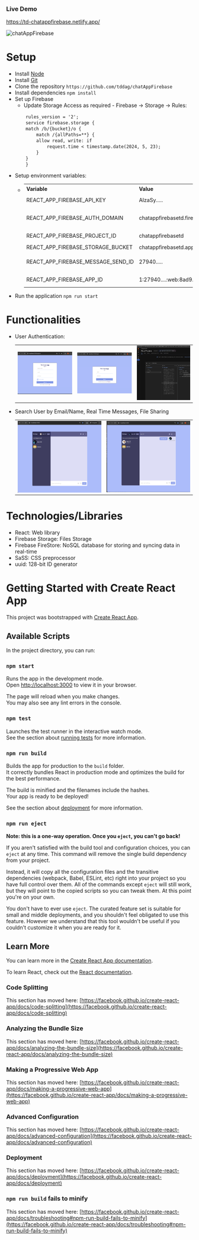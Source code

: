 ### Live Demo 

https://td-chatappfirebase.netlify.app/

<img width="600" alt="chatAppFirebase" src="https://user-images.githubusercontent.com/34137087/235575823-2de64dd4-133e-4570-ba10-afef31041680.png">


# Setup

- Install [Node](https://nodejs.org/en/download/)
- Install [Git](https://git-scm.com/book/en/v2/Getting-Started-Installing-Git)
- Clone the repository `https://github.com/tddag/chatAppFirebase`
- Install dependencies `npm install`
- Set up Firebase
    - Update Storage Access as required - Firebase -> Storage -> Rules:
    ```
        rules_version = '2';
        service firebase.storage {
        match /b/{bucket}/o {
            match /{allPaths=**} {
            allow read, write: if
                request.time < timestamp.date(2024, 5, 23);
            }
        }
        }
    ```
- Setup environment variables:
  - <table>
        <tr>
            <th>Variable</th>
            <th>Value</th>
            <th>Description</th>
        </tr>
        <tr>
            <td>REACT_APP_FIREBASE_API_KEY</td>
            <td>AIzaSy.....</td>
            <td>Firebase API Key</td>
        </tr>
        <tr>
            <td>REACT_APP_FIREBASE_AUTH_DOMAIN</td>
            <td>chatappfirebasetd.firebaseapp.com</td>
            <td>Firebase Auth Domain</td>
        </tr>
        <tr>
            <td>REACT_APP_FIREBASE_PROJECT_ID</td>
            <td>chatappfirebasetd</td>
            <td>Firebase Project ID</td>
        </tr>
        <tr>
            <td>REACT_APP_FIREBASE_STORAGE_BUCKET</td>
            <td>chatappfirebasetd.appspot.com</td>
            <td>AAAAAAA</td>
        </tr>
        <tr>
            <td>REACT_APP_FIREBASE_MESSAGE_SEND_ID</td>
            <td>27940.....</td>
            <td>Firebase Message Send ID</td>
        </tr>
        <tr>
            <td>REACT_APP_FIREBASE_APP_ID</td>
            <td>1:27940....:web:8ad9....</td>
            <td>Firebase App ID</td>
        </tr>                          
                                                  
    </table>
- Run the application `npm run start`

# Functionalities
- User Authentication:
    <table>
        <tr>
            <td><img src="./screenshots/user_authentication_1.png" alt="user_authentication_1"></td>
            <td><img src="./screenshots/user_authentication_2.png" alt="user_authentication_2"></td>
            <td><img src="./screenshots/user_authentication_3.png" alt="user_authentication_3"></td>
        </tr>
    </table>
- Search User by Email/Name, Real Time Messages, File Sharing
    <table>
        <tr>
            <td><img src="./screenshots/search_user.png" alt="search_user"></td>
            <td><img src="./screenshots/real_time_message.png" alt="real_time_message"></td>
        </tr>
    </table>

# Technologies/Libraries
- React: Web library
- Firebase Storage: Files Storage
- Firebase FireStore: NoSQL database for storing and syncing data in real-time
- SaSS: CSS preprocessor
- uuid: 128-bit ID generator



# Getting Started with Create React App

This project was bootstrapped with [Create React App](https://github.com/facebook/create-react-app).

## Available Scripts

In the project directory, you can run:

### `npm start`

Runs the app in the development mode.\
Open [http://localhost:3000](http://localhost:3000) to view it in your browser.

The page will reload when you make changes.\
You may also see any lint errors in the console.

### `npm test`

Launches the test runner in the interactive watch mode.\
See the section about [running tests](https://facebook.github.io/create-react-app/docs/running-tests) for more information.

### `npm run build`

Builds the app for production to the `build` folder.\
It correctly bundles React in production mode and optimizes the build for the best performance.

The build is minified and the filenames include the hashes.\
Your app is ready to be deployed!

See the section about [deployment](https://facebook.github.io/create-react-app/docs/deployment) for more information.

### `npm run eject`

**Note: this is a one-way operation. Once you `eject`, you can't go back!**

If you aren't satisfied with the build tool and configuration choices, you can `eject` at any time. This command will remove the single build dependency from your project.

Instead, it will copy all the configuration files and the transitive dependencies (webpack, Babel, ESLint, etc) right into your project so you have full control over them. All of the commands except `eject` will still work, but they will point to the copied scripts so you can tweak them. At this point you're on your own.

You don't have to ever use `eject`. The curated feature set is suitable for small and middle deployments, and you shouldn't feel obligated to use this feature. However we understand that this tool wouldn't be useful if you couldn't customize it when you are ready for it.

## Learn More

You can learn more in the [Create React App documentation](https://facebook.github.io/create-react-app/docs/getting-started).

To learn React, check out the [React documentation](https://reactjs.org/).

### Code Splitting

This section has moved here: [https://facebook.github.io/create-react-app/docs/code-splitting](https://facebook.github.io/create-react-app/docs/code-splitting)

### Analyzing the Bundle Size

This section has moved here: [https://facebook.github.io/create-react-app/docs/analyzing-the-bundle-size](https://facebook.github.io/create-react-app/docs/analyzing-the-bundle-size)

### Making a Progressive Web App

This section has moved here: [https://facebook.github.io/create-react-app/docs/making-a-progressive-web-app](https://facebook.github.io/create-react-app/docs/making-a-progressive-web-app)

### Advanced Configuration

This section has moved here: [https://facebook.github.io/create-react-app/docs/advanced-configuration](https://facebook.github.io/create-react-app/docs/advanced-configuration)

### Deployment

This section has moved here: [https://facebook.github.io/create-react-app/docs/deployment](https://facebook.github.io/create-react-app/docs/deployment)

### `npm run build` fails to minify

This section has moved here: [https://facebook.github.io/create-react-app/docs/troubleshooting#npm-run-build-fails-to-minify](https://facebook.github.io/create-react-app/docs/troubleshooting#npm-run-build-fails-to-minify)

